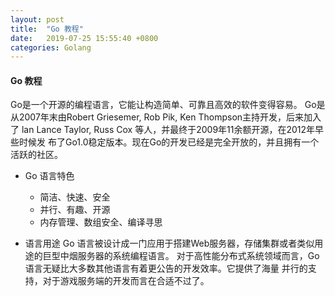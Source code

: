 ```yaml
---
layout: post
title:  "Go 教程"
date:   2019-07-25 15:55:40 +0800
categories: Golang
---
```


#### Go 教程
Go是一个开源的编程语言，它能让构造简单、可靠且高效的软件变得容易。
Go是从2007年末由Robert Griesemer, Rob Pik, Ken Thompson主持开发，后来加入了
lan Lance Taylor, Russ Cox 等人，并最终于2009年11余额开源，在2012年早些时候发
布了Go1.0稳定版本。现在Go的开发已经是完全开放的，并且拥有一个活跃的社区。
* Go 语言特色
  * 简洁、快速、安全
  * 并行、有趣、开源
  * 内存管理、数组安全、编译寻思

* 语言用途
Go 语言被设计成一门应用于搭建Web服务器，存储集群或者类似用途的巨型中烟服务器的系统编程语言。
对于高性能分布式系统领域而言，Go语言无疑比大多数其他语言有着更公告的开发效率。它提供了海量
并行的支持，对于游戏服务端的开发而言在合适不过了。